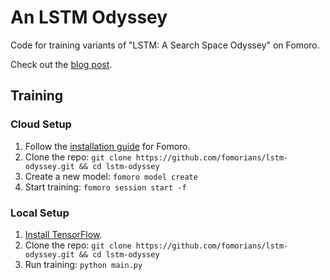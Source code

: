# An LSTM Odyssey

Code for training variants of "LSTM: A Search Space Odyssey" on Fomoro.

Check out the [blog post](https://medium.com/jim-fleming/implementing-lstm-a-search-space-odyssey-7d50c3bacf93).

## Training

### Cloud Setup

1. Follow the [installation guide](https://fomoro.gitbooks.io/guide/content/installation.html) for Fomoro.
2. Clone the repo: `git clone https://github.com/fomorians/lstm-odyssey.git && cd lstm-odyssey`
3. Create a new model: `fomoro model create`
4. Start training: `fomoro session start -f`

### Local Setup

1. [Install TensorFlow](https://www.tensorflow.org/versions/r0.7/get_started/os_setup.html#pip-installation).
2. Clone the repo: `git clone https://github.com/fomorians/lstm-odyssey.git && cd lstm-odyssey`
3. Run training: `python main.py`

